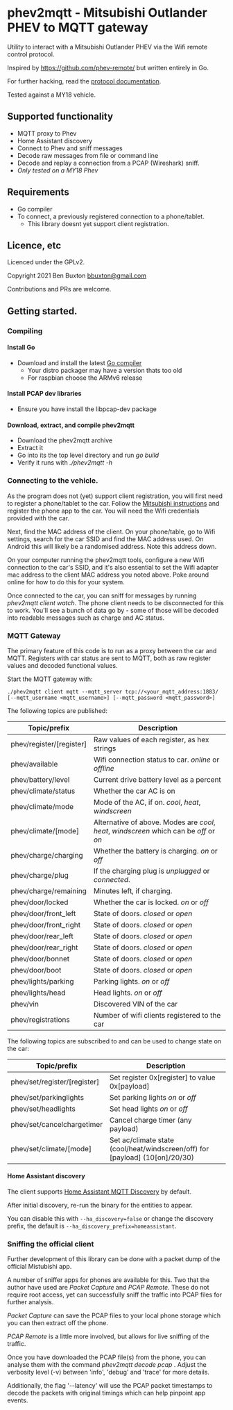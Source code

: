 # phev2mqtt - Mitsubishi Outlander PHEV to MQTT gateway

Utility to interact with a Mitsubishi Outlander PHEV via the Wifi remote
control protocol.

Inspired by https://github.com/phev-remote/ but written entirely in Go.

For further hacking, read the [protocol documentation](protocol/README.md).

Tested against a MY18 vehicle.

## Supported functionality

 * MQTT proxy to Phev
 * Home Assistant discovery
 * Connect to Phev and sniff messages
 * Decode raw messages from file or command line
 * Decode and replay a connection from a PCAP (Wireshark) sniff.
 * *Only tested on a MY18 Phev*

## Requirements

 * Go compiler
 * To connect, a previously registered connection to a phone/tablet.
   * This library doesnt yet support client registration.

## Licence, etc

Licenced under the GPLv2.

Copyright 2021 Ben Buxton <bbuxton@gmail.com>

Contributions and PRs are welcome.

## Getting started.

### Compiling

#### Install Go

 * Download and install the latest [Go compiler](https://golang.org/dl/)
   * Your distro packager may have a version thats too old
   * For raspbian choose the ARMv6 release

#### Install PCAP dev libraries

 * Ensure you have install the libpcap-dev package

#### Download, extract, and compile phev2mqtt

 * Download the phev2mqtt archive
 * Extract it
 * Go into its the top level directory and run *go build*
 * Verify it runs with *./phev2mqtt -h*

### Connecting to the vehicle.

As the program does not (yet) support client registration, you will first need to
register a phone/tablet to the car. Follow the [Mitsubishi instructions](https://www.mitsubishi-motors.com/en/products/outlander_phev/app/remote/)
and register the phone app to the car. You will need the Wifi credentials provided
with the car.

Next, find the MAC address of the client. On your phone/table, go to Wifi settings,
search for the car SSID and find the MAC address used. On Android this will likely
be a randomised address. Note this address down.

On your computer running the phev2mqtt tools, configure a new Wifi connection to the
car's SSID, and it's also essential to set the Wifi adapter mac address to the client
MAC address you noted above. Poke around online for how to do this for your system.

Once connected to the car, you can sniff for messages by running *phev2mqtt client watch*.
The phone client needs to be disconnected for this to work.
You'll see a bunch of data go by - some of those will be decoded into readable
messages such as charge and AC status.

### MQTT Gateway

The primary feature of this code is to run as a proxy between the car and
MQTT. Registers with car status are sent to MQTT, both as raw register
values and decoded functional values.

Start the MQTT gateway with:

`./phev2mqtt client mqtt --mqtt_server tcp://<your_mqtt_address:1883/ [--mqtt_username <mqtt_username>] [--mqtt_password <mqtt_password>]`

The following topics are published:

| Topic/prefix | Description |
|---|---|
| phev/register/[register] | Raw values of each register, as hex strings |
| phev/available | Wifi connection status to car. *online* or *offline* |
| phev/battery/level | Current drive battery level as a percent |
| phev/climate/status | Whether the car AC is on |
| phev/climate/mode | Mode of the AC, if on. *cool*, *heat*, *windscreen* |
| phev/climate/[mode] | Alternative of above. Modes are *cool*, *heat*, *windscreen* which can be *off* or *on* |
| phev/charge/charging | Whether the battery is charging. *on* or *off* |
| phev/charge/plug | If the charging plug is *unplugged* or *connected*. |
| phev/charge/remaining | Minutes left, if charging. |
| phev/door/locked | Whether the car is locked. *on* or *off* |
| phev/door/front_left | State of doors. *closed* or *open* |
| phev/door/front_right | State of doors. *closed* or *open* |
| phev/door/rear_left | State of doors. *closed* or *open* |
| phev/door/rear_right | State of doors. *closed* or *open* |
| phev/door/bonnet | State of doors. *closed* or *open* |
| phev/door/boot | State of doors. *closed* or *open* |
| phev/lights/parking | Parking lights. *on* or *off* |
| phev/lights/head | Head lights. *on* or *off* |
| phev/vin | Discovered VIN of the car |
| phev/registrations | Number of wifi clients registered to the car |

The following topics are subscribed to and can be used to change state on the car:

| Topic/prefix | Description |
|---|---|
| phev/set/register/[register] | Set register 0x[register] to value 0x[payload] |
| phev/set/parkinglights | Set parking lights *on* or *off* |
| phev/set/headlights | Set head lights *on* or *off* |
| phev/set/cancelchargetimer | Cancel charge timer (any payload) |
| phev/set/climate/[mode] | Set ac/climate state (cool/heat/windscreen/off) for [payload] (10[on]/20/30) |

#### Home Assistant discovery

The client supports [Home Assistant MQTT Discovery](https://www.home-assistant.io/docs/mqtt/discovery/) by default.

After initial discovery, re-run the binary for the entities to appear.

You can disable this with `--ha_discovery=false` or change the discovery prefix, the default is `--ha_discovery_prefix=homeassistant`.

### Sniffing the official client

Further development of this library can be done with a packet dump of the official
Mistubishi app.

A number of sniffer apps for phones are available for this. Two that the author have
used are *Packet Capture* and *PCAP Remote*. These do not require root access, yet
can successfully sniff the traffic into PCAP files for further analysis.

*Packet Capture* can save the PCAP files to your local phone storage which you can
then extract off the phone.

*PCAP Remote* is a little more involved, but allows for live sniffing of the traffic.

Once you have downloaded the PCAP file(s) from the phone, you can analyse them with
the command *phev2mqtt decode pcap <filename>*. Adjust the verbosity level (-v)
between 'info', 'debug' and 'trace' for more details.

Additionally, the flag '--latency' will use the PCAP packet timestamps to decode
the packets with original timings which can help pinpoint app events.


